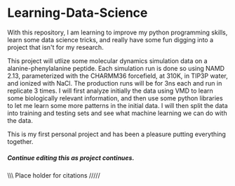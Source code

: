 # Learning-Data-Science

With this repository, I am learning to improve my python programming skills, learn some data science tricks, and really have some fun digging into a project that isn't for my research. 

This project will utlize some molecular dynamics simulation data on a alanine-phenylalanine peptide. Each simulation run is done so using NAMD 2.13, parameterized with the CHARMM36 forcefield, at 310K, in TIP3P water, and ionized with NaCl. The production runs will be for 3ns each and run in replicate 3 times. I will first analyze initially the data using VMD to learn some biologically relevant information, and then use some python libraries to let me learn some more patterns in the initial data. I will then split the data into training and testing sets and see what machine learning we can do with the data. 

This is my first personal project and has been a pleasure putting everything together. 

##### Continue editing this as project continues. #####

\\\\\ Place holder for citations /////
